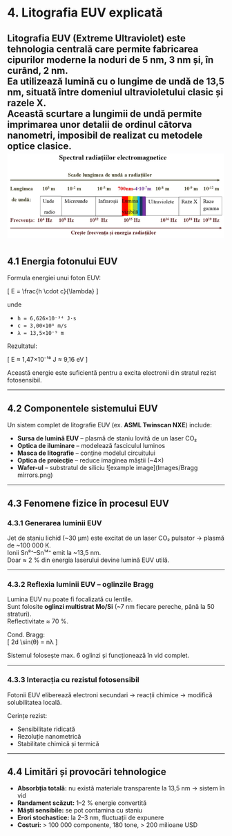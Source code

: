# 4. Litografia EUV explicată

Litografia **EUV (Extreme Ultraviolet)** este tehnologia centrală care permite fabricarea cipurilor moderne la noduri de **5 nm**, **3 nm** și, în curând, **2 nm**.  
Ea utilizează lumină cu o lungime de undă de **13,5 nm**, situată între domeniul ultravioletului clasic și razele X.  
Această scurtare a lungimii de undă permite imprimarea unor detalii de ordinul câtorva nanometri, imposibil de realizat cu metodele optice clasice.
![example image](Images/spectru.png)
---

## 4.1 Energia fotonului EUV

Formula energiei unui foton EUV:

\[
E = \frac{h \cdot c}{\lambda}
\]

unde  
- `h = 6,626×10⁻³⁴ J·s`  
- `c = 3,00×10⁸ m/s`  
- `λ = 13,5×10⁻⁹ m`

Rezultatul:

\[
E ≈ 1,47×10⁻¹⁸ J ≈ 9,16 eV
\]

Această energie este suficientă pentru a excita electronii din stratul rezist fotosensibil.

---

## 4.2 Componentele sistemului EUV

Un sistem complet de litografie EUV (ex. **ASML Twinscan NXE**) include:

- **Sursa de lumină EUV** – plasmă de staniu lovită de un laser CO₂  
- **Optica de iluminare** – modelează fasciculul luminos  
- **Masca de litografie** – conține modelul circuitului  
- **Optica de proiecție** – reduce imaginea măștii (~4×)  
- **Wafer-ul** – substratul de siliciu
![example image](Images/Bragg mirrors.png)
---

## 4.3 Fenomene fizice în procesul EUV

### 4.3.1 Generarea luminii EUV
Jet de staniu lichid (~30 μm) este excitat de un laser CO₂ pulsator → plasmă de ~100 000 K.  
Ionii Sn⁸⁺–Sn¹⁴⁺ emit la ~13,5 nm.  
Doar ≈ 2 % din energia laserului devine lumină EUV utilă.

---

### 4.3.2 Reflexia luminii EUV – oglinzile Bragg
Lumina EUV nu poate fi focalizată cu lentile.  
Sunt folosite **oglinzi multistrat Mo/Si** (~7 nm fiecare pereche, până la 50 straturi).  
Reflectivitate ≈ 70 %.

Cond. Bragg:  
\[
2d \sin(θ) = nλ
\]

Sistemul folosește max. 6 oglinzi și funcționează în vid complet.

---

### 4.3.3 Interacția cu rezistul fotosensibil
Fotonii EUV eliberează electroni secundari → reacții chimice → modifică solubilitatea locală.  

Cerințe rezist:  
- Sensibilitate ridicată  
- Rezoluție nanometrică  
- Stabilitate chimică și termică

---

## 4.4 Limitări și provocări tehnologice

- **Absorbția totală:** nu există materiale transparente la 13,5 nm → sistem în vid  
- **Randament scăzut:** 1–2 % energie convertită  
- **Măști sensibile:** se pot contamina cu staniu  
- **Erori stochastice:** la 2–3 nm, fluctuații de expunere  
- **Costuri:** > 100 000 componente, 180 tone, > 200 milioane USD

